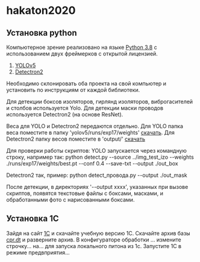 # hakaton2020
## Установка python
Компьютерное зрение реализовано на языке [Python 3.8](https://www.python.org/downloads/) с использованием двух фреймерков c открытой лицензией.
1. [YOLOv5](https://github.com/ultralytics/yolov5)
2. [Detectron2](https://github.com/facebookresearch/detectron2)

Необходимо склонировать оба проекта на свой компьютер и установить по инструкциям от каждой библиотеки.

Для детекции боксов изоляторов, гирлянд изоляторов, виброгасителей и столбов используется Yolo. 
Для детекции маски проводов используется Detectron2 (на основе ResNet).

Веса для YOLO и Detectron2 передаются отдельно.
Для YOLO папка веса поместите в папку 'yolov5/runs/exp17/weights' [скачать](https://yadi.sk/d/w-BAORcyEZrziw).
Для Detectron2 папку весов поместите в 'output/' [скачать](https://yadi.sk/d/lf5UjwxHywHgrg)

Для проверки работы скриптов:
YOLO запускается через командную строку, например так:
    python detect.py --source ../img_test_izo --weights ./runs/exp17/weights/best.pt --conf 0.4 --save-txt --output ./out_box

Detectron2 так, пример:
    python detect_провода.py --output ./out_mask
    

После детекции, в директориях '--output xxxx', указанных при вызове скриптов, появятся текстовые файлы с боксами, масками, и обработанными фото с нарисованными боксами.

## Установка 1С

Зайдя на сайт [1С](https://v8.1c.ru/podderzhka-i-obuchenie/uchebnye-versii/distributiv-1s-predpriyatie-8-3-versiya-dlya-obucheniya-programmirovaniyu/) и скачайте учебную версию 1С.
Скачайте архив базы [cpr.dt](скачать) и разверните архив.
В конфигураторе обработки ... измените строчку... на... для запуска локального питона из 1с.
Запустите 1С в режиме предвприятия...


 
